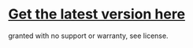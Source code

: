 # [Get the latest version here](https://github.com/swvn9/reactRole/releases/latest)
granted with no support or warranty, see license.
